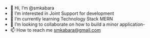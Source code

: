 - 👋 Hi, I’m @smkabara
- 👀 I’m interested in Joint Support for development
- 🌱 I’m currently learning Technology Stack MERN
- 💞️ I’m looking to collaborate on how to build a minor application-
-  📫 How to reach me smkabara@gmail.com

<!---
smkabara/smkabara is a ✨ special ✨ repository because its `README.md` (this file) appears on your GitHub profile.
You can click the Preview link to take a look at your changes.
--->
